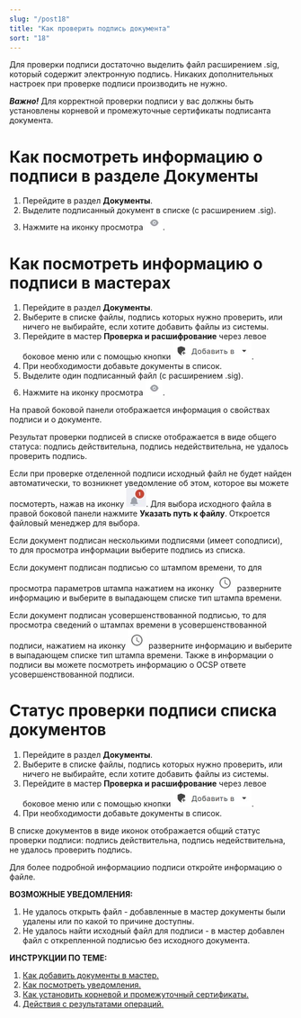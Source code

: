 ```yaml
---
slug: "/post18"
title: "Как проверить подпись документа"
sort: "18"
---
```


Для проверки подписи достаточно выделить файл расширением .sig, который содержит электронную подпись. Никаких дополнительных настроек при проверке подписи производить не нужно.

***Важно!*** Для корректной проверки подписи у вас должны быть установлены корневой и промежуточные сертификаты подписанта документа. 


# Как посмотреть информацию о подписи в разделе Документы

1. Перейдите в раздел **Документы**.
2. Выделите подписанный документ в списке (с расширением .sig).
3. Нажмите на иконку просмотра ![view-button.jpg](./images/view-button.jpg "Кнопка быстрого просмотра"). 

# Как посмотреть информацию о подписи в мастерах

1. Перейдите в раздел **Документы**.
2. Выберите в списке файлы, подпись которых нужно проверить, или ничего не выбирайте, если хотите добавить файлы из системы.
3. Перейдите в мастер **Проверка и расшифрование** через левое боковое меню  или с помощью кнопки ![add-to-button.jpg](./images/add-to-button.jpg "Добавить в").
4. При необходимости добавьте документы в список.
5. Выделите один подписанный файл (с расширением .sig).
6. Нажмите на иконку просмотра ![view-button.jpg](./images/view-button.jpg "Кнопка быстрого просмотра"). 

На правой боковой панели отображается информация о свойствах подписи и о документе.

Результат проверки подписей в списке отображается в виде общего статуса: подпись действительна,  подпись недействительна, не удалось проверить подпись.

Если при проверке отделенной подписи исходный файл не будет найден автоматически, то возникнет уведомление об этом, которое вы можете посмотерть, нажав на иконку ![notifications-button.jpg](./images/notifications-button.jpg "События"). Для выбора исходного файла в правой боковой панели нажмите **Указать путь к файлу**.  Откроется файловый менеджер для выбора.

Если документ подписан несколькими подписями (имеет соподписи), то для просмотра информации выберите подпись из списка.

Если документ подписан подписью со штампом времени, то для просмотра параметров штампа нажатием на иконку ![tsp-button.jpg](./images/tsp-button.jpg "Информация об ответе службы штампов времени") разверните информацию и выберите в выпадающем списке тип штампа времени.

Если документ подписан усовершенствованной подписью, то для просмотра сведений о штампах времени в усовершенствованной подписи, нажатием на иконку ![tsp-button.jpg](./images/tsp-button.jpg "Информация об ответе службы штампов времени") разверните  информацию и выберите в выпадающем списке тип штампа времени.
Также в информации о подписи вы можете посмотреть информацию о OCSP ответе усовершенствованной подписи.

# Статус проверки подписи списка документов

1. Перейдите в раздел **Документы**.
2. Выберите в списке файлы, подпись которых нужно проверить, или ничего не выбирайте, если хотите добавить файлы из системы.
3. Перейдите в мастер **Проверка и расшифрование** через левое боковое меню  или с помощью кнопки ![add-to-button.jpg](./images/add-to-button.jpg "Добавить в").
4. При необходимости добавьте документы в список.

В списке документов в виде иконок отображается общий статус проверки подписи: подпись действительна,  подпись недействительна, не удалось проверить подпись.

Для более подробной информациио подписи откройте информацию о файле.

**ВОЗМОЖНЫЕ УВЕДОМЛЕНИЯ:**

1. Не удалось открыть файл - добавленные в мастер документы были удалены или по какой то причине доступны.
2. Не удалось найти исходный файл для подписи - в мастер добавлен файл с открепленной подписью без исходного документа.


**ИНСТРУКЦИИ ПО ТЕМЕ:**

1. [Как добавить документы в мастер.](docs\v3.0-Beta\004-documents\add-docs.md)
2. [Как посмотреть уведомления.](docs\v3.0-Beta\007-cryptoarm\notifications.md)
3. [Как установить корневой и промежуточный сертификаты.](docs\v3.0-Beta\005-certs\import-UC-certs.md)
4. [Действия с результатами операций.](docs\v3.0-Beta\004-documents\operations-result.md)


